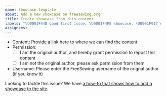 ```yaml
---
name: Showcase template
about: Add a new showcase on freesewing.org
title: Create showcase from this content
labels: "\U0001F44D good first issue, \U0001F4F8 showcase, \U0001F917 community"
assignees: ''
---
```


- Content:  Provide a link here to where we can find the content
 - Permission: 
   - [ ] I am the original author, and hereby grant permission to repost this content
   - [ ] I am not the original author, please ask permission from them
 - Username: Please enter the FreeSewing username of the orignal author (if you know it)

Looking to tackle this issue? We have [a how-to that shows how to add a showcase to the site]( https://freesewing.dev/editors/showcase/).
